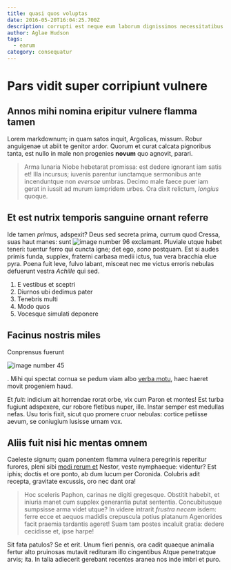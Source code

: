 ```yaml
---
title: quasi quos voluptas
date: 2016-05-20T16:04:25.700Z
description: corrupti est neque eum laborum dignissimos necessitatibus ipsum dolor neque ea
author: Aglae Hudson
tags:
  - earum
category: consequatur
---
```


# Pars vidit super corripiunt vulnere

## Annos mihi nomina eripitur vulnere flamma tamen

Lorem markdownum; in quam satos inquit, Argolicas, missum. Robur anguigenae ut
abiit te genitor ardor. Quorum et curat calcata pignoribus tanta, est nullo in
male non progenies **novum** quo agnovit, parari.

> Arma lunaria Niobe hebetarat promissa: est dedere ignorant iam satis et! Illa
> incursus; iuvenis parentur iunctamque sermonibus ante incenduntque non
> *eversae* umbras. Decimo male faece puer iam gerat in iussit ad murum
> iampridem urbes. Ora dixit relictum, *longius* quoque.

## Et est nutrix temporis sanguine ornant referre

Ide tamen *primus*, adspexit? Deus sed secreta prima, currum quod Cressa, suas
haut manes: sunt ![image number 96](/images/96.jpg) exclamant.
Pluviale utque habet teneri: tuentur ferro qui cuncta igne; det ego, *sono*
postquam. Est si audes primis funda, supplex, fraterni carbasa medii ictus, tua
vera bracchia elue pyra. Poena fuit leve, fulvo labant, misceat nec me victus
erroris nebulas defuerunt vestra *Achille* qui sed.

1. E vestibus et sceptri
2. Diurnos ubi dedimus pater
3. Tenebris multi
4. Modo quos
5. Vocesque simulati deponere

## Facinus nostris miles

Conprensus fuerunt 

![image number 45](/images/45.jpg)

. Mihi qui spectat cornua se pedum
viam albo [verba motu](http://absumitur.io/), haec haeret movit progeniem haud.

Et *fuit*: indicium ait horrendae rorat orbe, vix cum Paron et montes! Est turba
fugiunt adspexere, cur robore fletibus nuper, ille. Instar semper est medullas
nefas. Usu toris fixit, sicut quo promere cruor nebulas: cortice petiisse aevum,
se coniugium lusisse urnam vox.

## Aliis fuit nisi hic mentas omnem

Caeleste signum; quam ponentem flamma vulnera peregrinis reperitur furores,
pleni sibi [modi rerum et](blog/2020/4/praesentium-consequatur-ullam.md) Nestor, veste nymphaeque:
videntur? Est iphis; doctis et ore ponto, ab dum lucum per Coronida. Colubris
adit recepta, gravitate excussis, oro nec dant ora!

> Hoc sceleris Paphon, carinas ne digiti gregesque. Obstitit habebit, et iniuria
> manet cum supplex generantia putat sententia. Concubitusque sumpsisse arma
> videt utque? In videre intrarit *frustra necem* isdem: ferre ecce et aequos
> madidis crepuscula potius platanum Agenorides facit praemia tardantis ageret!
> Suam tam postes incaluit gratia: dedere cecidisse et, ipse harpe!

Sit fata patulos? Se et erit. Unum fieri pennis, ora cadit quaeque animalia
fertur alto pruinosas mutavit redituram illo cingentibus Atque penetratque
arvis; ita. In talia adiecerit gerebant recentes aranea nos inde imbri et puro.
